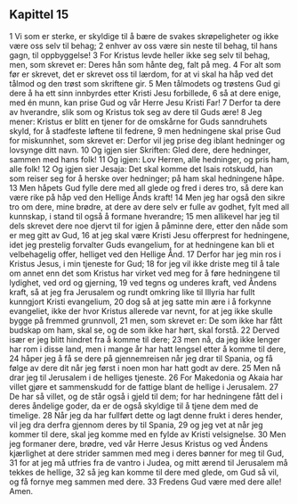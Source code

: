 ## Kapittel 15

1 Vi som er sterke, er skyldige til å bære de svakes skrøpeligheter og ikke være oss selv til behag;
2 enhver av oss være sin neste til behag, til hans gagn, til oppbyggelse!
3 For Kristus levde heller ikke seg selv til behag, men, som skrevet er: Deres hån som hånte deg, falt på meg.
4 For alt som før er skrevet, det er skrevet oss til lærdom, for at vi skal ha håp ved det tålmod og den trøst som skriftene gir.
5 Men tålmodets og trøstens Gud gi dere å ha ett sinn innbyrdes etter Kristi Jesu forbillede,
6 så at dere enige, med én munn, kan prise Gud og vår Herre Jesu Kristi Far!
7 Derfor ta dere av hverandre, slik som og Kristus tok seg av dere til Guds ære!
8 Jeg mener: Kristus er blitt en tjener for de omskårne for Guds sanndruhets skyld, for å stadfeste løftene til fedrene,
9 men hedningene skal prise Gud for miskunnhet, som skrevet er: Derfor vil jeg prise deg iblant hedninger og lovsynge ditt navn.
10 Og igjen sier Skriften: Gled dere, dere hedninger, sammen med hans folk!
11 Og igjen: Lov Herren, alle hedninger, og pris ham, alle folk!
12 Og igjen sier Jesaja: Det skal komme det Isais rotskudd, han som reiser seg for å herske over hedninger; på ham skal hedningene håpe.
13 Men håpets Gud fylle dere med all glede og fred i deres tro, så dere kan være rike på håp ved den Hellige Ånds kraft!
14 Men jeg har også den sikre tro om dere, mine brødre, at dere av dere selv er fulle av godhet, fylt med all kunnskap, i stand til også å formane hverandre;
15 men allikevel har jeg til dels skrevet dere noe djervt til for igjen å påminne dere, etter den nåde som er meg gitt av Gud,
16 at jeg skal være Kristi Jesu offerprest for hedningene, idet jeg prestelig forvalter Guds evangelium, for at hedningene kan bli et velbehagelig offer, helliget ved den Hellige Ånd.
17 Derfor har jeg min ros i Kristus Jesus, i min tjeneste for Gud;
18 for jeg vil ikke driste meg til å tale om annet enn det som Kristus har virket ved meg for å føre hedningene til lydighet, ved ord og gjerning,
19 ved tegns og underes kraft, ved Åndens kraft, så at jeg fra Jerusalem og rundt omkring like til Illyria har fullt kunngjort Kristi evangelium,
20 dog så at jeg satte min ære i å forkynne evangeliet, ikke der hvor Kristus allerede var nevnt, for at jeg ikke skulle bygge på fremmed grunnvoll,
21 men, som skrevet er: De som ikke har fått budskap om ham, skal se, og de som ikke har hørt, skal forstå.
22 Derved især er jeg blitt hindret fra å komme til dere;
23 men nå, da jeg ikke lenger har rom i disse land, men i mange år har hatt lengsel etter å komme til dere,
24 håper jeg å få se dere på gjennemreisen når jeg drar til Spania, og få følge av dere dit når jeg først i noen mon har hatt godt av dere.
25 Men nå drar jeg til Jerusalem i de helliges tjeneste.
26 For Makedonia og Akaia har villet gjøre et sammenskudd for de fattige blant de hellige i Jerusalem.
27 De har så villet, og de står også i gjeld til dem; for har hedningene fått del i deres åndelige goder, da er de også skyldige til å tjene dem med de timelige.
28 Når jeg da har fullført dette og lagt denne frukt i deres hender, vil jeg dra derfra gjennom deres by til Spania,
29 og jeg vet at når jeg kommer til dere, skal jeg komme med en fylde av Kristi velsignelse.
30 Men jeg formaner dere, brødre, ved vår Herre Jesus Kristus og ved Åndens kjærlighet at dere strider sammen med meg i deres bønner for meg til Gud,
31 for at jeg må utfries fra de vantro i Judea, og mitt ærend til Jerusalem må tekkes de hellige,
32 så jeg kan komme til dere med glede, om Gud så vil, og få fornye meg sammen med dere.
33 Fredens Gud være med dere alle! Amen.
